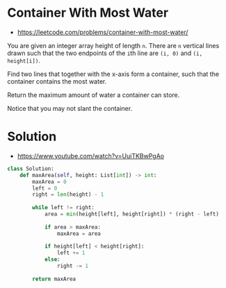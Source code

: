 # Container With Most Water

- https://leetcode.com/problems/container-with-most-water/

You are given an integer array height of length `n`. There are `n` vertical lines drawn such that the two endpoints of the `i`th line are `(i, 0)` and `(i, height[i])`.

Find two lines that together with the x-axis form a container, such that the container contains the most water.

Return the maximum amount of water a container can store.

Notice that you may not slant the container.

# Solution

- https://www.youtube.com/watch?v=UuiTKBwPgAo

```python
class Solution:
    def maxArea(self, height: List[int]) -> int:
        maxArea = 0
        left = 0
        right = len(height) - 1
        
        while left != right:
            area = min(height[left], height[right]) * (right - left)
            
            if area > maxArea:
                maxArea = area
                
            if height[left] < height[right]:
                left += 1
            else:
                right -= 1
                    
        return maxArea
```